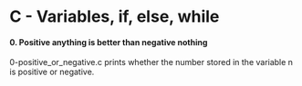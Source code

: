 # C - Variables, if, else, while

#### 0. Positive anything is better than negative nothing
0-positive_or_negative.c prints whether the number stored in the variable n is positive or negative.
